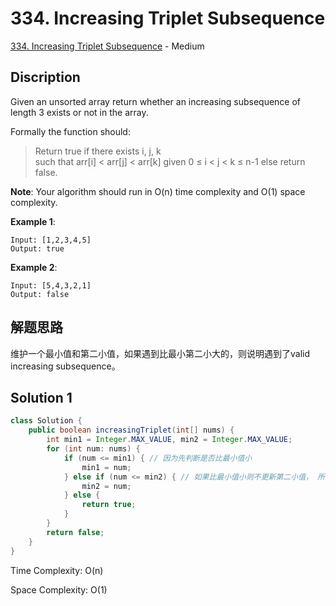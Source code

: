 # 334. Increasing Triplet Subsequence

[334. Increasing Triplet Subsequence](https://leetcode.com/problems/increasing-triplet-subsequence/) - Medium

## Discription
Given an unsorted array return whether an increasing subsequence of length 3 exists or not in the array.

Formally the function should:

> Return true if there exists i, j, k </br>
> such that arr[i] < arr[j] < arr[k] given 0 ≤ i < j < k ≤ n-1 else return false.
    
**Note**: Your algorithm should run in O(n) time complexity and O(1) space complexity.

**Example 1**:

    Input: [1,2,3,4,5]
    Output: true
    
**Example 2**:

    Input: [5,4,3,2,1]
    Output: false

## 解题思路
维护一个最小值和第二小值，如果遇到比最小第二小大的，则说明遇到了valid increasing subsequence。

## Solution 1

```java
class Solution {
    public boolean increasingTriplet(int[] nums) {
        int min1 = Integer.MAX_VALUE, min2 = Integer.MAX_VALUE;
        for (int num: nums) {
            if (num <= min1) { // 因为先判断是否比最小值小
                min1 = num;
            } else if (num <= min2) { // 如果比最小值小则不更新第二小值， 所以最小值一定位于第二小值前方
                min2 = num;
            } else {
                return true;
            }
        }
        return false;
    }
}
```
Time Complexity: O(n)

Space Complexity: O(1)
